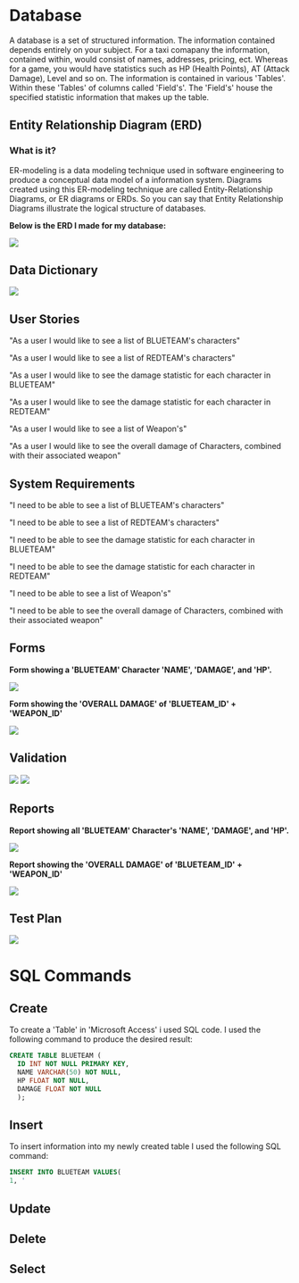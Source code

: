 # Database
A database is a set of structured information. The information contained depends entirely on your subject. For a taxi comapany the information, contained within, would consist of names, addresses, pricing, ect. Whereas for a game, you would have statistics such as HP (Health Points), AT (Attack Damage), Level and so on. The information is contained in various 'Tables'. Within these 'Tables' of columns called 'Field's'. The 'Field's' house the specified statistic information that makes up the table.    


## Entity Relationship Diagram (ERD)


### What is it?
ER-modeling is a data modeling technique used in software engineering to produce a conceptual data model of a information system. Diagrams created using this ER-modeling technique are called Entity-Relationship Diagrams, or ER diagrams or ERDs. So you can say that Entity Relationship Diagrams illustrate the logical structure of databases.


**Below is the ERD I made for my database:**


![](https://i.imgur.com/5vEVdFi.png)


## Data Dictionary


![](https://i.imgur.com/7kqx1X9.png)


## User Stories


"As a user I would like to see a list of BLUETEAM's characters"


"As a user I would like to see a list of REDTEAM's characters"


"As a user I would like to see the damage statistic for each character in BLUETEAM"


"As a user I would like to see the damage statistic for each character in REDTEAM"


"As a user I would like to see a list of Weapon's"


"As a user I would like to see the overall damage of Characters, combined with their associated weapon"


## System Requirements


"I need to be able to see a list of BLUETEAM's characters"


"I need to be able to see a list of REDTEAM's characters"


"I need to be able to see the damage statistic for each character in BLUETEAM"


"I need to be able to see the damage statistic for each character in REDTEAM"


"I need to be able to see a list of Weapon's"


"I need to be able to see the overall damage of Characters, combined with their associated weapon"



## Forms

**Form showing a 'BLUETEAM' Character 'NAME', 'DAMAGE', and 'HP'.**


![](https://i.imgur.com/HRf9BED.png)


**Form showing the 'OVERALL DAMAGE' of 'BLUETEAM_ID' + 'WEAPON_ID'** 


![](https://i.imgur.com/tGHVygs.png)


## Validation


![](https://i.imgur.com/Zs2PO62.png)
![](https://i.imgur.com/azOmQ8s.png)


## Reports

**Report showing all 'BLUETEAM' Character's 'NAME', 'DAMAGE', and 'HP'.**


![](https://i.imgur.com/PmlRXEd.png)


**Report showing the 'OVERALL DAMAGE' of 'BLUETEAM_ID' + 'WEAPON_ID'**


![](https://i.imgur.com/Rue1B61.png)



## Test Plan


![](https://i.imgur.com/kiTTOht.png)


# SQL Commands

## Create
To create a 'Table' in 'Microsoft Access' i used SQL code. I used the following command to produce the desired result:

```SQL
CREATE TABLE BLUETEAM (
  ID INT NOT NULL PRIMARY KEY,
  NAME VARCHAR(50) NOT NULL,
  HP FLOAT NOT NULL,
  DAMAGE FLOAT NOT NULL
  );
```

## Insert
To insert information into my newly created table I used the following SQL command:

```SQL
INSERT INTO BLUETEAM VALUES(
1, '
```

## Update


## Delete


## Select





